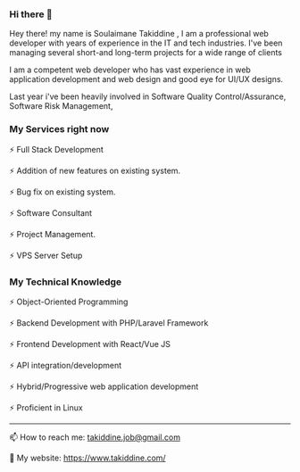 ### Hi there 👋
Hey there! my name is Soulaimane Takiddine , I am a professional web developer with years of experience in the IT and tech industries. I've been managing several short-and long-term projects for a wide range of clients 

I am a competent web developer who has vast experience in web application development and web design and good eye for UI/UX designs. 

Last year i've been heavily involved in Software Quality Control/Assurance, Software Risk Management, 




### My Services right now 
 
 
⚡ Full Stack Development

⚡ Addition of new features on existing system.

⚡ Bug fix on existing system. 

⚡ Software Consultant

⚡ Project Management. 

⚡ VPS Server Setup  




### My Technical Knowledge  

⚡ Object-Oriented Programming 

⚡ Backend Development with PHP/Laravel Framework 

⚡ Frontend Development with React/Vue JS 

⚡ API integration/development 

⚡ Hybrid/Progressive web application development 

⚡ Proficient in Linux  


-------------------


📫 How to reach me: takiddine.job@gmail.com

🔗 My website: https://www.takiddine.com/








